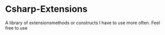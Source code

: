 Csharp-Extensions
=================

A library of extensionsmethods or constructs I have to use more often. Feel free to use
